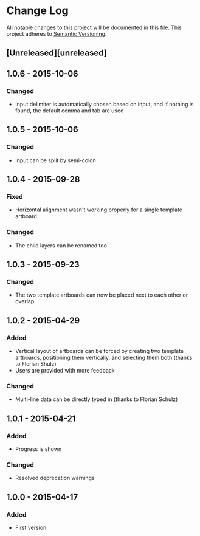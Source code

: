 # Change Log
All notable changes to this project will be documented in this file.
This project adheres to [Semantic Versioning](http://semver.org/).

## [Unreleased][unreleased]

## 1.0.6 - 2015-10-06
### Changed
- Input delimiter is automatically chosen based on input, and if nothing is found, the default comma and tab are used

## 1.0.5 - 2015-10-06
### Changed
- Input can be split by semi-colon

## 1.0.4 - 2015-09-28
### Fixed
- Horizontal alignment wasn't working properly for a single template artboard

### Changed
- The child layers can be renamed too

## 1.0.3 - 2015-09-23
### Changed
- The two template artboards can now be placed next to each other or overlap.

## 1.0.2 - 2015-04-29
### Added
- Vertical layout of artboards can be forced by creating two template artboards, positioning them vertically, and selecting them both (thanks to Florian Shulz)
- Users are provided with more feedback

### Changed
- Multi-line data can be directly typed in (thanks to Florian Schulz)

## 1.0.1 - 2015-04-21
### Added
- Progress is shown

### Changed
- Resolved deprecation warnings

## 1.0.0 - 2015-04-17
### Added
- First version
